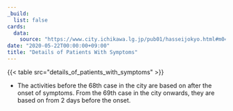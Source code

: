 ```yaml
---
_build:
  list: false
cards:
  data:
    source: "https://www.city.ichikawa.lg.jp/pub01/hasseijokyo.html#m04"
date: "2020-05-22T00:00:00+09:00"
title: "Details of Patients With Symptoms"
---
```


{{< table src="details_of_patients_with_symptoms" >}}

- The activities before the 68th case in the city are based on after the onset of symptoms. From the 69th case in the city onwards, they are based on from 2 days before the onset.
